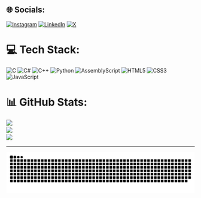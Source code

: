 
## 🌐 Socials:
[![Instagram](https://img.shields.io/badge/Instagram-%23E4405F.svg?logo=Instagram&logoColor=white)](https://instagram.com/b3rkeroglu) [![LinkedIn](https://img.shields.io/badge/LinkedIn-%230077B5.svg?logo=linkedin&logoColor=white)](https://linkedin.com/in/erogluberk) [![X](https://img.shields.io/badge/X-black.svg?logo=X&logoColor=white)](https://x.com/berkerglu) 

# 💻 Tech Stack:
![C](https://img.shields.io/badge/c-%2300599C.svg?style=for-the-badge&logo=c&logoColor=white) ![C#](https://img.shields.io/badge/c%23-%23239120.svg?style=for-the-badge&logo=csharp&logoColor=white) ![C++](https://img.shields.io/badge/c++-%2300599C.svg?style=for-the-badge&logo=c%2B%2B&logoColor=white) ![Python](https://img.shields.io/badge/python-3670A0?style=for-the-badge&logo=python&logoColor=ffdd54) ![AssemblyScript](https://img.shields.io/badge/assembly%20script-%23000000.svg?style=for-the-badge&logo=assemblyscript&logoColor=white) ![HTML5](https://img.shields.io/badge/html5-%23E34F26.svg?style=for-the-badge&logo=html5&logoColor=white) ![CSS3](https://img.shields.io/badge/css3-%231572B6.svg?style=for-the-badge&logo=css3&logoColor=white) ![JavaScript](https://img.shields.io/badge/javascript-%23323330.svg?style=for-the-badge&logo=javascript&logoColor=%23F7DF1E)
# 📊 GitHub Stats:
![](https://github-readme-stats.vercel.app/api?username=berkerglu&theme=neon&hide_border=true&include_all_commits=false&count_private=false)<br/>
![](https://github-readme-streak-stats.herokuapp.com/?user=berkerglu&theme=neon&hide_border=true)<br/>
![](https://github-readme-stats.vercel.app/api/top-langs/?username=berkerglu&theme=neon&hide_border=true&include_all_commits=false&count_private=false&layout=compact)

---

<picture>
  <source media="(prefers-color-scheme: dark)" srcset="https://raw.githubusercontent.com/berkerglu/berkerglu/output/github-contribution-grid-snake-dark.svg">
  <source media="(prefers-color-scheme: light)" srcset="https://raw.githubusercontent.com/berkerglu/berkerglu/output/github-contribution-grid-snake.svg">
  <img alt="github contribution grid snake animation" src="https://raw.githubusercontent.com/berkerglu/berkerglu/output/github-contribution-grid-snake.svg">
</picture>
